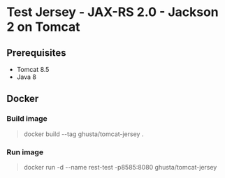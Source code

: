 # Test Jersey - JAX-RS 2.0 - Jackson 2 on Tomcat 

## Prerequisites

- Tomcat 8.5
- Java 8

## Docker

### Build image

> docker build --tag ghusta/tomcat-jersey .

### Run image

> docker run -d --name rest-test -p8585:8080 ghusta/tomcat-jersey
